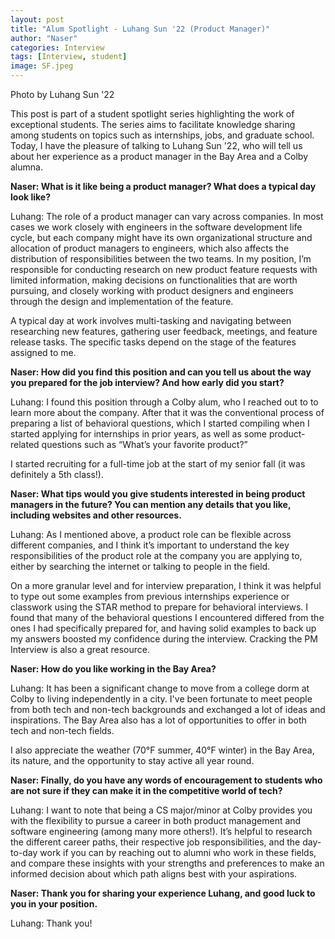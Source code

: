 ```yaml
---
layout: post
title: "Alum Spotlight - Luhang Sun '22 (Product Manager)"
author: "Naser"
categories: Interview
tags: [Interview, student]
image: SF.jpeg
---
```

Photo by Luhang Sun '22

  

This post is part of a student spotlight series highlighting the work of exceptional students.  The series aims to facilitate knowledge sharing among students on topics such as internships, jobs, and graduate school.  Today, I have the pleasure of talking to Luhang Sun '22, who will tell us about her experience as a product manager in the Bay Area and a Colby alumna.


**Naser: What is it like being a product manager? What does a typical day look like?**


Luhang: The role of a product manager can vary across companies. In most cases we work closely with engineers in the software development life cycle, but each company might have its own organizational structure and allocation of product managers to engineers, which also affects the distribution of responsibilities between the two teams. In my position, I’m responsible for conducting research on new product feature requests with limited information, making decisions on functionalities that are worth pursuing, and closely working with product designers and engineers through the design and implementation of the feature.

A typical day at work involves multi-tasking and navigating between researching new features, gathering user feedback, meetings, and feature release tasks. The specific tasks depend on the stage of the features assigned to me.


**Naser: How did you find this position and can you tell us about the way you prepared for the job interview? And how early did you start?**


Luhang: I found this position through a Colby alum, who I reached out to to learn more about the company. After that it was the conventional process of preparing a list of behavioral questions, which I started compiling when I started applying for internships in prior years, as well as some product-related questions such as “What’s your favorite product?”

I started recruiting for a full-time job at the start of my senior fall (it was definitely a 5th class!).


**Naser: What tips would you give students interested in being product managers in the future? You can mention any details that you like, including websites and other resources.**


Luhang: As I mentioned above, a product role can be flexible across different companies, and I think it’s important to understand the key responsibilities of the product role at the company you are applying to, either by searching the internet or talking to people in the field.

On a more granular level and for interview preparation, I think it was helpful to type out some examples from previous internships experience or classwork using the STAR method to prepare for behavioral interviews. I found that many of the behavioral questions I encountered differed from the ones I had specifically prepared for, and having solid examples to back up my answers boosted my confidence during the interview. Cracking the PM Interview is also a great resource.


**Naser: How do you like working in the Bay Area?**


Luhang: It has been a significant change to move from a college dorm at Colby to living independently in a city. I've been fortunate to meet people from both tech and non-tech backgrounds and exchanged a lot of ideas and inspirations. The Bay Area also has a lot of opportunities to offer in both tech and non-tech fields.

I also appreciate the weather (70°F summer, 40°F winter) in the Bay Area, its nature, and the opportunity to stay active all year round.


**Naser: Finally, do you have any words of encouragement to students who are not sure if they can make it in the competitive world of tech?**


Luhang: I want to note that being a CS major/minor at Colby provides you with the flexibility to pursue a career in both product management and software engineering (among many more others!). It’s helpful to research the different career paths, their respective job responsibilities, and the day-to-day work if you can by reaching out to alumni who work in these fields, and compare these insights with your strengths and preferences to make an informed decision about which path aligns best with your aspirations.

**Naser:  Thank you for sharing your experience Luhang, and good luck to you in your position.**


Luhang: Thank you! 

